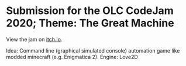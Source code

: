 # Submission for the OLC CodeJam 2020; Theme: The Great Machine

View the jam on [itch.io](https://itch.io/jam/olc-codejam-2020).

Idea: Command line (graphical simulated console) automation game like modded minecraft (e.g. Enigmatica 2).
Engine: Love2D
